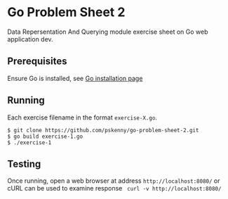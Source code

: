 # Go Problem Sheet 2

Data Repersentation And Querying module exercise sheet on Go web application dev.

## Prerequisites

Ensure Go is installed, see [Go installation page](https://golang.org/doc/install)

## Running

Each exercise filename in the format `exercise-X.go`.

```
$ git clone https://github.com/pskenny/go-problem-sheet-2.git
$ go build exercise-1.go
$ ./exercise-1
```

## Testing

Once running, open a web browser at address `http://localhost:8080/` or cURL can be used to examine response ` curl -v http://localhost:8080/`
